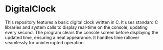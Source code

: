 # DigitalClock
This repository features a basic digital clock written in C. It uses standard C libraries and system calls to display real-time on the console, updating every second. The program clears the console screen before displaying the updated time, ensuring a neat appearance. It handles time rollover seamlessly for uninterrupted operation.
